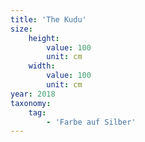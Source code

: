 ```yaml
---
title: 'The Kudu'
size:
    height:
        value: 100
        unit: cm
    width:
        value: 100
        unit: cm
year: 2018
taxonomy:
    tag:
        - 'Farbe auf Silber'
---
```

